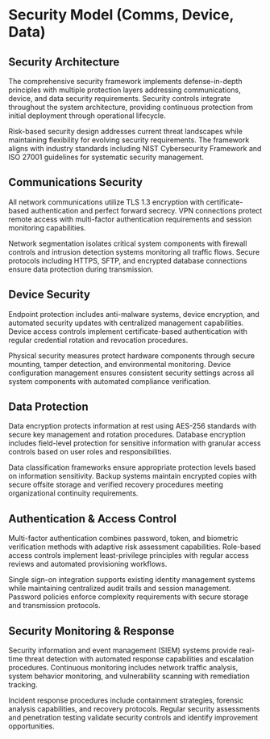 # Security Model (Comms, Device, Data)

## Security Architecture

The comprehensive security framework implements defense-in-depth principles with multiple protection layers addressing communications, device, and data security requirements. Security controls integrate throughout the system architecture, providing continuous protection from initial deployment through operational lifecycle.

Risk-based security design addresses current threat landscapes while maintaining flexibility for evolving security requirements. The framework aligns with industry standards including NIST Cybersecurity Framework and ISO 27001 guidelines for systematic security management.

## Communications Security

All network communications utilize TLS 1.3 encryption with certificate-based authentication and perfect forward secrecy. VPN connections protect remote access with multi-factor authentication requirements and session monitoring capabilities.

Network segmentation isolates critical system components with firewall controls and intrusion detection systems monitoring all traffic flows. Secure protocols including HTTPS, SFTP, and encrypted database connections ensure data protection during transmission.

## Device Security

Endpoint protection includes anti-malware systems, device encryption, and automated security updates with centralized management capabilities. Device access controls implement certificate-based authentication with regular credential rotation and revocation procedures.

Physical security measures protect hardware components through secure mounting, tamper detection, and environmental monitoring. Device configuration management ensures consistent security settings across all system components with automated compliance verification.

## Data Protection

Data encryption protects information at rest using AES-256 standards with secure key management and rotation procedures. Database encryption includes field-level protection for sensitive information with granular access controls based on user roles and responsibilities.

Data classification frameworks ensure appropriate protection levels based on information sensitivity. Backup systems maintain encrypted copies with secure offsite storage and verified recovery procedures meeting organizational continuity requirements.

## Authentication & Access Control

Multi-factor authentication combines password, token, and biometric verification methods with adaptive risk assessment capabilities. Role-based access controls implement least-privilege principles with regular access reviews and automated provisioning workflows.

Single sign-on integration supports existing identity management systems while maintaining centralized audit trails and session management. Password policies enforce complexity requirements with secure storage and transmission protocols.

## Security Monitoring & Response

Security information and event management (SIEM) systems provide real-time threat detection with automated response capabilities and escalation procedures. Continuous monitoring includes network traffic analysis, system behavior monitoring, and vulnerability scanning with remediation tracking.

Incident response procedures include containment strategies, forensic analysis capabilities, and recovery protocols. Regular security assessments and penetration testing validate security controls and identify improvement opportunities.